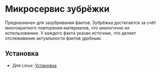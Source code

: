 # Микросервис зубрёжки

Предназначен для зазубривания фактов. Зубрёжка достигается за счёт многократного повторения материалов, что аналогично их использованию.
У каждого факта указан источник, что делает отслеживание актуальности фактов удобным.

## Установка

- Для Linux: [Установка](INSTALL-ON-LINUX.md)
